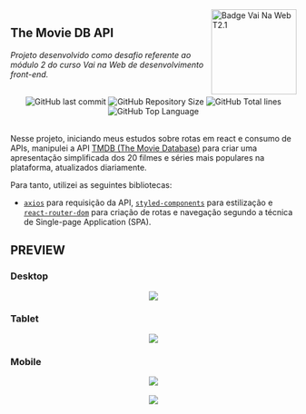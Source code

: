 <img src="https://i.ibb.co/QpLTKSz/badge-M2-T2.png" alt="Badge Vai Na Web T2.1" width="150" align="right">

## The Movie DB API

<i>Projeto desenvolvido como desafio referente ao módulo 2 do curso Vai na Web de desenvolvimento front-end. </i><br><br>

<div align="center">
    <img alt="GitHub last commit" src="https://img.shields.io/github/last-commit/sophiacrds/Movies-api?color=khaki">
    <img alt="GitHub Repository Size" src="https://img.shields.io/github/repo-size/sophiacrds/Movies-api?color=white">
    <img alt="GitHub Total lines" src="https://img.shields.io/tokei/lines/github/sophiacrds/Movies-api?color=white">
    <img alt="GitHub Top Language" src="https://img.shields.io/github/languages/top/sophiacrds/Movies-api?color=white">

</div><br>

Nesse projeto, iniciando meus estudos sobre rotas em react e consumo de APIs, manipulei a API <a href="https://developers.themoviedb.org/3/getting-started/introduction"> TMDB (The Movie Database)<a> para criar uma apresentação simplificada dos 20 filmes e séries mais populares na plataforma, atualizados diariamente.

Para tanto, utilizei as seguintes bibliotecas:

- <a href="https://axios-http.com/ptbr/">`axios`</a> para requisição da API, <a href="https://styled-components.com">`styled-components`</a> para estilização e <a href="https://reactrouter.com/docs/en/v6">`react-router-dom`</a> para criação de rotas e navegação segundo a técnica de Single-page Application (SPA).

## PREVIEW

### Desktop

<div align="center">
  <img src="./demo/demo-desktop.gif">
</div>

### Tablet

<div align="center">
  <img src="./demo/demo-tablet.gif">
</div>

### Mobile

<div align="center">
  <img src="./demo/demo-mobile.gif">
</div>
<br>

<div align="center">
    <a href="https://www.linkedin.com/in/sophia-leão-733880101/" alt="Linkedin"><img src="https://img.shields.io/badge/-Sophia Leão-white?style=flat&logo=Linkedin&logoColor=black"></a>
</div>
